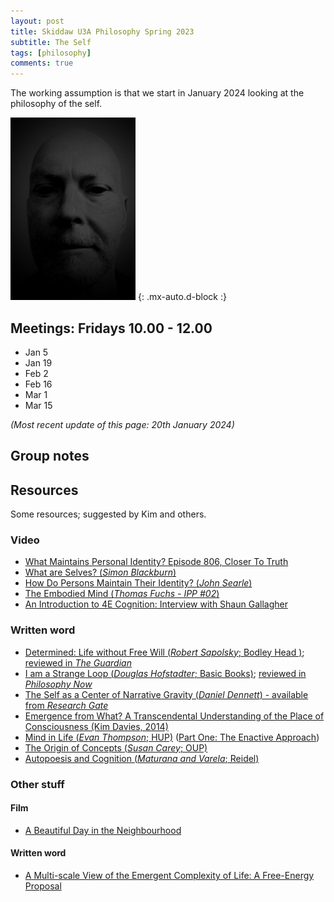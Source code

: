 ```yaml
---
layout: post
title: Skiddaw U3A Philosophy Spring 2023
subtitle: The Self
tags: [philosophy]
comments: true
---
```


The working assumption is that we start in January 2024 looking at the philosophy of the self.

![Time](/assets/img/face.jpg)
{: .mx-auto.d-block :}

## Meetings: Fridays 10.00 - 12.00 

* Jan 5
* Jan 19
* Feb 2
* Feb 16
* Mar 1
* Mar 15


_(Most recent update of this page: 20th January 2024)_

## Group notes

## Resources

Some resources; suggested by Kim and others.

### Video
* [What Maintains Personal Identity?  Episode 806, Closer To Truth](https://www.youtube.com/watch?v=R3v4sqR-SmU)
* [What are Selves?   (_Simon Blackburn_)](https://www.youtube.com/watch?v=kl8fD2H0xyI)
* [How Do Persons Maintain Their Identity? (_John Searle_)](https://www.youtube.com/watch?v=WwipmspceOU)
* [The Embodied Mind (_Thomas Fuchs - IPP #02_)](https://www.youtube.com/watch?v=6WN8RG1AHTA)
* [An Introduction to 4E Cognition: Interview with Shaun Gallagher](https://www.youtube.com/watch?v=M7ghXdujfLE)

### Written word
* [Determined: Life without Free Will (_Robert Sapolsky_; Bodley Head )](https://www.penguin.co.uk/books/438662/determined-by-sapolsky-robert/9781847925534); [reviewed in _The Guardian_](https://www.theguardian.com/books/2023/oct/24/determined-life-without-free-will-by-robert-sapolsky-review-the-hard-science-of-decisions)
* [I am a Strange Loop (_Douglas Hofstadter_; Basic Books)](https://www.hachettebookgroup.com/titles/douglas-r-hofstadter/i-am-a-strange-loop/9780465030798/); [reviewed in _Philosophy Now_](https://philosophynow.org/issues/78/I_Am_A_Strange_Loop_by_Douglas_Hofstadter)
* [The Self as a Center of Narrative Gravity (_Daniel Dennett_) - available from _Research Gate_](https://www.researchgate.net/publication/28762358_The_Self_as_a_Center_of_Narrative_Gravity/link/5c1bb8bf92851c22a3399a79/download?_tp=eyJjb250ZXh0Ijp7ImZpcnN0UGFnZSI6InB1YmxpY2F0aW9uIiwicGFnZSI6InB1YmxpY2F0aW9uIn19)
* [Emergence from What?  A Transcendental Understanding of the Place of Consciousness (Kim Davies, 2014)](/assets/documents/efwjap.pdf)
* [Mind in Life (_Evan Thompson_;  HUP)](https://www.hup.harvard.edu/books/9780674736870) ([Part One: The Enactive Approach](https://lchc.ucsd.edu/MCA/Mail/xmcamail.2012_03.dir/pdf3okBxYPBXw.pdf))
* [The Origin of Concepts (_Susan Carey_; OUP)](https://global.oup.com/academic/product/the-origin-of-concepts-9780199838806?cc=gb&lang=en&)
* [Autopoesis and Cognition (_Maturana and Varela_; Reidel)](https://monoskop.org/images/3/35/Maturana_Humberto_Varela_Francisco_Autopoiesis_and_Congition_The_Realization_of_the_Living.pdf)

### Other stuff

#### Film

* [A Beautiful Day in the Neighbourhood](https://www.imdb.com/title/tt3224458/)

#### Written word

* [A Multi-scale View of the Emergent Complexity of Life: A Free-Energy Proposal](https://www.researchgate.net/publication/325473101_A_Multi-scale_View_of_the_Emergent_Complexity_of_Life_A_Free-Energy_Proposal)
